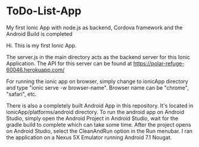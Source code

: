 # ToDo-List-App
My first Ionic App with node.js as backend, Cordova framework and the Android Build is completed 

Hi.
This is my first Ionic App.


The server.js in the main directory acts as the backend server for this Ionic Application.
The API for this server can be found at https://polar-refuge-60046.herokuapp.com/


For running the ionic app on browser, simply change to ionicApp directory and type "ionic serve -w browser-name".
Browser name can be "chrome", "safari", etc.


There is also a completely built Android App in this repository. It's located in ionicApp/platforms/android directory.
To run the android app on Android Studio, simply open the Android Project in Android Studio, wait for the gradle build to complete which can take some time.
After the project opens on Android Studio, select the CleanAndRun option in the Run menubar.
I ran the application on a Nexus 5X Emulator running Android 7.1 Nougat.
